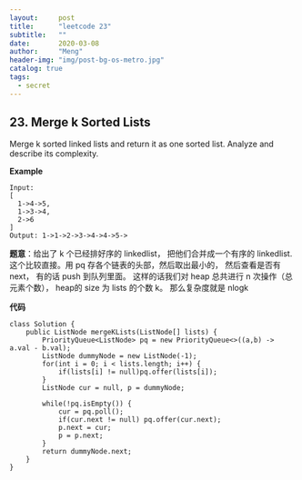 ```yaml
---
layout:     post
title:      "leetcode 23"
subtitle:   ""
date:       2020-03-08
author:     "Meng"
header-img: "img/post-bg-os-metro.jpg"
catalog: true
tags:
  - secret
---
```


## 23. Merge k Sorted Lists
Merge k sorted linked lists and return it as one sorted list. Analyze and describe its complexity.

**Example**

```
Input:
[
  1->4->5,
  1->3->4,
  2->6
]
Output: 1->1->2->3->4->4->5->
```

**题意**：给出了 k 个已经排好序的 linkedlist， 把他们合并成一个有序的 linkedlist.  
这个比较直接。用 pq 存各个链表的头部，然后取出最小的， 然后查看是否有 next， 有的话 push 到队列里面。 这样的话我们对 heap 总共进行 n 次操作（总元素个数）， heap的 size 为 lists 的个数 k。 那么复杂度就是 nlogk

**代码**
```
class Solution {
    public ListNode mergeKLists(ListNode[] lists) {
        PriorityQueue<ListNode> pq = new PriorityQueue<>((a,b) -> a.val - b.val);
        ListNode dummyNode = new ListNode(-1);
        for(int i = 0; i < lists.length; i++) {
            if(lists[i] != null)pq.offer(lists[i]);
        }
        ListNode cur = null, p = dummyNode;

        while(!pq.isEmpty()) {
            cur = pq.poll();
            if(cur.next != null) pq.offer(cur.next);
            p.next = cur;
            p = p.next;
        }
        return dummyNode.next;
    }
}
```
